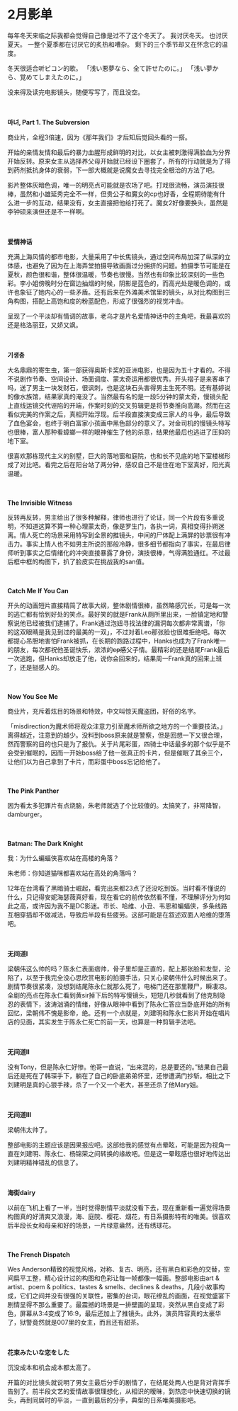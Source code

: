 # 2月影单

每年冬天来临之际我都会觉得自己像是过不了这个冬天了。
我讨厌冬天。
也讨厌夏天。
一整个夏季都在讨厌它的炙热和嘈杂。
剩下的三个季节却又在怀念它的温度。

冬天很适合听ピコン的歌。
「浅い悪夢なら、全て許せたのに。」
「浅い夢から、覚めてしまえたのに。」

没来得及读完电影镜头，随便写写了，而且没空。

<br/><br/>
**마녀, Part 1. The Subversion**

商业片，全程3倍速，因为《那年我们》才后知后觉回头看的一搭。

开始的亲情友情和最后的暴力血腥形成鲜明的对比，以女主被刺激得满脸血为分界开始反转。原来女主从选择养父母开始就已经设下圈套了，所有的行动就是为了得到药剂抵抗身体的衰弱，下一部大概就是说魔女去寻找完全根治的方法了吧。

影片整体灰暗色调，唯一的明亮点可能就是农场了吧。打戏很流畅，演员演技很棒，虽然和小雄延秀完全不一样，但贵公子和魔女的cp也好香，全程期待能有什么进一步的互动，结果没有，女主直接把他给打死了。魔女2好像要换头，虽然是李钟硕来演但还是不一样啊。

<br/><br/>
**爱情神话**

充满上海风情的都市电影，大量采用了中长焦镜头，通过空间布局加深了纵深的立体感，也避免了因为在上海弄堂拍摄导致画面过分拥挤的问题。拍摄季节可能是在夏秋，颜色很和谐，整体很温暖，节奏也很慢。当然也有印象比较深刻的一些色彩。李小姐傍晚时分在窗边抽烟的时候，阴影是蓝色的，而高光处是暖色调的，或许也象征了她内心的一些矛盾。还有后来在外滩美术馆里的镜头，从对比构图到三角构图，搭配上高饱和度的粉蓝配色，形成了很强烈的视觉冲击。

呈现了一个平淡却有情调的故事，老乌才是片名爱情神话中的主角吧，我最喜欢的还是格洛丽亚，又娇又飒。

<br/><br/>
**기생충**

大名鼎鼎的寄生虫，第一部获得奥斯卡奖的亚洲电影，也是因为五十才看的。不得不说剧作节奏、空间设计、场面调度、蒙太奇运用都很优秀。开头褶子是来客串了吗，送了男主一块发财石，很讽刺，也是这块石头害得男主生死不明。还有基婷说的像水族馆，结果家真的淹没了。当然最有名的是一段5分钟的蒙太奇，慢镜头配上直线运镜交代诬陷的开端，作案时刻的交叉剪辑更是将节奏推向高潮。然而在这看似完美的作案之后，真相开始浮现。后半段直接演变成三家人的斗争，最后导致了血色宴会，也终于明白富家小孩画中黑色部分的意义了。对金司机的慢镜头特写也很棒，富人那种看蟑螂一样的眼神催生了他的杀意，结果他最后也逃进了压抑的地下室。

很喜欢那栋现代主义的别墅，巨大的落地窗和庭院，也和长不见底的地下室楼梯形成了对比吧。看完之后在阳台站了两分钟，感叹自己不是住在地下室真好，阳光真温暖。

<br/><br/>
**The Invisible Witness**

反转再反转，男主给出了很多种解释，律师也进行了论证，同一个片段有多重说明，不知道这算不算一种心理蒙太奇，像是罗生门，各执一词，真相变得扑朔迷离。情人死亡的场景采用特写到全景的推镜头，中间的尸体配上满屏的钞票很有冲击力。事实上情人也不如男主所说的那般冷静，很多细节都指向了事实，在最后律师听到事实之后情绪化的冲突直接暴露了身份，演技很棒，气得满脸通红。不过最后框中框的构图下，扒了脸皮实在挑战我的san值。

<br/><br/>
**Catch Me If You Can**

开头的动画短片直接精简了故事大纲，整体剧情很棒，虽然略感冗长，可是每一次的逃亡都有恰到好处的笑点。最好笑的就是Frank从厕所里出来，一脸镇定地和警察说他已经被我们逮捕了。Frank通过泡妞寻找法律的漏洞每次都非常离谱，「你的这双眼睛是我见到过的最美的一双」，不过对着Leo那张脸也很难拒绝吧。每次都提心吊胆地害怕Frank被抓，在长期的跑路过程中，Hanks也成为了Frank唯一的朋友，每次都祝他圣诞快乐，浓浓的~~cp感~~父子情。最精彩的还是结尾Frank最后一次逃跑，但Hanks却放走了他，说你会回来的，结果周一Frank真的回来上班了，还是挺感人的。

<br/><br/>
**Now You See Me**

商业片，充斥着炫目的场景和特效，中文叫惊天魔盗团，好俗的名字。

「misdirection为魔术师将观众注意力引至魔术师所欲之地方的一个重要技法。」离得越近，注意到的越少。没料到boss原来就是警察，但是回想一下又很合理，然而警察的目的也只是为了报仇。关于片尾彩蛋，四骑士中话最多的那个似乎是不会受到催眠的，因而一开始boss给了他一张真正的卡片，但是催眠了其余三个，让他们以为自己拿到了卡片，而彩蛋中boss忘记给他了。

<br/><br/>
**The Pink Panther**

因为看太多犯罪片有点烧脑，朱老师就选了个比较傻的。太搞笑了，非常降智，damburger。

<br/><br/>
**Batman: The Dark Knight**

我：为什么蝙蝠侠喜欢站在高楼的角落？

朱老师：你知道猫咪都喜欢站在高处的角落吗？

12年在台湾看了黑暗骑士崛起，看完出来都23点了还没吃到饭。当时看不懂说的什么，只记得安妮海瑟薇真好看，现在看它的前传依然看不懂，不理解评分为何如此之高，或许因为我不是DC影迷。市长、哈维、小丑、韦恩和蝙蝠侠，多条线路互相穿插却不做减法，导致后半段有些疲劳。这部可能是在叙述双面人哈维的堕落吧。

<br/><br/>
**无间道I**

梁朝伟这么帅的吗？陈永仁表面痞帅，骨子里却是正直的，配上那张脸和发型，沦陷了，以至于我完全没心思欣赏电影的拍摄手法，只关心梁朝伟什么时候出来了。剧情节奏很紧凑，没想到结尾陈永仁就那么死了，电梯门还在那里鞭尸，瞬凄凉。全剧的亮点在陈永仁看到黄sir掉下后的特写慢镜头，短短几秒就看到了他克制隐忍的表情下，波涛汹涌的情绪，好像从眼神中看到了陈永仁答应当卧底开始的所有回忆，梁朝伟不愧是影帝，绝。还有一个点就是，刘建明和陈永仁影片开始在唱片店的见面，其实发生于陈永仁死亡的前一天，也算是一种剪辑手法吧。

<br/><br/>
**无间道II**

没有Tony，但是陈永仁好惨。他哥一直说，“出来混的，总是要还的。”结果自己最后还是死在了韩琛手下，躺在了自己的卧底弟弟怀里，还惨遭满门抄斩。相比之下刘建明是真的心狠手辣，杀了一个又一个老大，甚至还杀了他Mary姐。

<br/><br/>
**无间道III**

梁朝伟太帅了。

整部电影的主题应该是因果报应吧。这部给我的感觉有点晕眩，可能是因为视角一直在刘建明、陈永仁、杨锦荣之间转换的缘故吧。但是这一晕眩感也很好地传达出刘建明精神错乱的信息了。

<br/><br/>
**海街dairy**

以前在飞机上看了一半，当时觉得剧情平淡就没看下去，现在重新看一遍觉得场景构图真的好清爽又浪漫，海、庭院、樱花、烟花，有日系摄影特有的唯美。很喜欢后半段长女和母亲和好的场景，一片绿意盎然，还有绣球花。

<br/><br/>
**The French Dispatch**

 Wes Anderson精致的视觉风格，对称、复古、明亮，还有黑白和彩色的交替，空间扁平工整，精心设计过的构图和色彩让每一帧都像一幅画。整部电影由art & artist、poem & politics、tastes & smells、declines & deaths，几段小故事构成，它们之间并没有很强的关联性，密集的台词，眼花缭乱的画面，在视觉盛宴下剧情显得不那么重要了。最震撼的场景是一排壁画的呈现，突然从黑白变成了彩色，屏幕从3:4变成了16:9，最后还加上了推镜头。此外，演员阵容真的太豪华了，狱警竟然就是007里的女主，而且还有甜茶。

<br/><br/>
**花束みたいな恋をした**

沉没成本和机会成本都太高了。

开篇的对比镜头就说明了男女主最后分手的剧情了，在结尾处两人也是背对背挥手告别了。前半段文艺的爱情故事很理想化，从相识的暧昧，到热恋中快速切换的镜头，再到同居时的平淡，一直到最后的分手，典型的日系唯美摄影吧。
